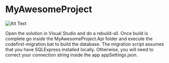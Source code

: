 # MyAwesomeProject

![Alt Text](https://media.licdn.com/dms/image/C5112AQFc22WDnkRroQ/article-inline_image-shrink_1000_1488/0?e=1576108800&v=beta&t=3-k-P4l2R4Vd_eTtik8Jhby_dDFP54b1Jc964YDjVHc)

Open the solution in Visual Studio and do a rebuild-all. Once build is complete go inside the MyAwesomeProject.Api folder and execute the codefirst-migration.bat to build the database. The migration script assumes that you have SQLExpress installed locally. Otherwise, you will need to correct your connection string inside the app appSettings.json.

